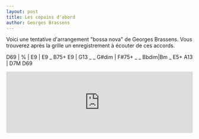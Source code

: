 ```yaml
---
layout: post
title: Les copains d'abord
author: Georges Brassens
---
```


Voici une tentative d'arrangement "bossa nova" de Georges Brassens.
Vous trouverez après la grille un enregistrement à écouter de ces accords.

<canvas class="chords">D69 | % | E9 | E9 _ B75+ E9 |
G13 _ _ G#dim | F#75+ _ _ Bbdim|Bm _ E5+ A13 | D7M D69</canvas>

   
<iframe width="100%" height="166" scrolling="no" frameborder="no" src="https://w.soundcloud.com/player/?url=http%3A%2F%2Fapi.soundcloud.com%2Ftracks%2F79172414"> no frame</iframe>
   
   
